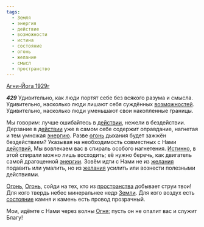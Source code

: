 ```yaml
---
tags:
  - Земля
  - энергия
  - действие
  - возможности
  - истина
  - состояние
  - огонь
  - желание
  - смысл
  - пространство
---
```


[Агни-Йога 1929г](https://127.0.0.1:4002/agni/1929)

___429___
Удивительно, как люди портят себе без всякого разума и смысла. Удивительно, насколько люди лишают себя суждённых [возможностей](../../../tags/#возможности). Удивительно, насколько люди уменьшают свои накопленные границы.   

Мы говорим: лучше ошибайтесь в [действии](../../../tags/#[действие](../../../tags/#действие)), нежели в бездействии. Дерзание в [действии](../../../tags/#[действие](../../../tags/#действие)) уже в самом себе содержит оправдание, нагнетая и тем умножая [энергию](../../../tags/#энергия). Разве [огонь](../../../tags/#огонь) дыхания будет зажжён бездействием? Указывая на необходимость совместных с Нами [действий](../../../tags/#действие), Мы вовлекаем вас в спираль особого нагнетения. [Истинно](../../../tags/#истина), в этой спирали можно лишь восходить; её нужно беречь, как двигатель самой драгоценной [энергии](../../../tags/#энергия). Зовём идти с Нами не из [желания](../../../tags/#желание) подавить или умалить, но из [желания](../../../tags/#желание) усилить или вознести полезными действиями.   

[Огонь](../../../tags/#огонь), [Огонь](../../../tags/#огонь), сойди на тех, кто из [пространства](../../../tags/#пространство) добывает струи твои! Для кого твердь небес минеральнее недр [Земли](../../../tags/#Земля). Для кого воздух есть [состояние](../../../tags/#состояние) камня и камень есть провод прозрачный.   

Мои, идёмте с Нами через волны [Огня](../../../tags/#огонь); пусть он не опалит вас и служит Благу!